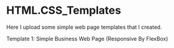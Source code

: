 # HTML.CSS_Templates

Here I upload some simple web page templates that I created.

Template 1: Simple Business Web Page (Responsive By FlexBox)

